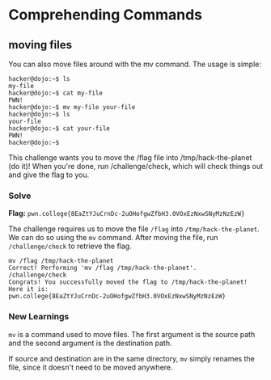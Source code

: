 # Comprehending Commands

## moving files
You can also move files around with the mv command. The usage is simple:
```
hacker@dojo:~$ ls
my-file
hacker@dojo:~$ cat my-file
PWN!
hacker@dojo:~$ mv my-file your-file
hacker@dojo:~$ ls
your-file
hacker@dojo:~$ cat your-file
PWN!
hacker@dojo:~$
```
This challenge wants you to move the /flag file into /tmp/hack-the-planet (do it)! When you're done, run /challenge/check, which will check things out and give the flag to you.


### Solve
**Flag:** `pwn.college{8EaZtYJuCrnDc-2uOHofgwZfbH3.0VOxEzNxwSNyMzNzEzW}`

The challenge requires us to move the file `/flag` into `/tmp/hack-the-planet`. We can do so using the `mv` command. After moving the file, run `/challenge/check` to retrieve the flag.

```
mv /flag /tmp/hack-the-planet
Correct! Performing 'mv /flag /tmp/hack-the-planet'.
/challenge/check
Congrats! You successfully moved the flag to /tmp/hack-the-planet! Here it is:
pwn.college{8EaZtYJuCrnDc-2uOHofgwZfbH3.0VOxEzNxwSNyMzNzEzW}
```

### New Learnings

`mv` is a command used to move files. The first argument is the source path and the second argument is the destination path. 

If source and destination are in the same directory, `mv` simply renames the file, since it doesn't need to be moved anywhere.

